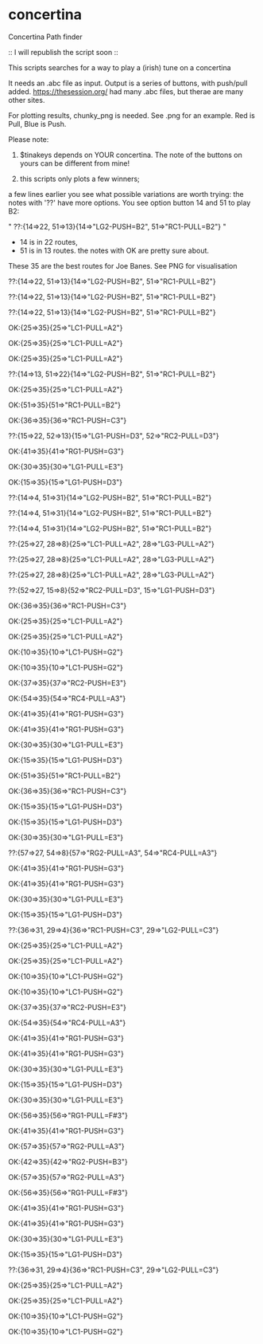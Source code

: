 # concertina
Concertina Path finder


:: I will republish the script soon ::



This scripts searches for a way to play a (irish) tune on a concertina

It needs an .abc file as input. Output is a series of buttons, with push/pull added. 
https://thesession.org/  had many .abc files, but therae are many other sites. 

For plotting results, chunky_png is needed. See .png for an example. Red is Pull, Blue is Push.


Please note:  
 1. $tinakeys  depends on YOUR concertina. The note of the buttons on yours can be different from mine!
 
 2. this scripts only plots a few winners; 
 
 a few lines earlier you see what possible variations are worth trying:
 the notes with '??' have more options. You see option button 14 and 51 to play B2:
 
 " ??:{14=>22, 51=>13}{14=>"LG2-PUSH=B2", 51=>"RC1-PULL=B2"} " 
 
 - 14 is in 22 routes, 
 - 51 is in 13 routes.
 the notes with OK are pretty sure about. 
 
 
These 35 are the best routes for Joe Banes. See PNG for visualisation

??:{14=>22, 51=>13}{14=>"LG2-PUSH=B2", 51=>"RC1-PULL=B2"}

??:{14=>22, 51=>13}{14=>"LG2-PUSH=B2", 51=>"RC1-PULL=B2"}

??:{14=>22, 51=>13}{14=>"LG2-PUSH=B2", 51=>"RC1-PULL=B2"}

OK:{25=>35}{25=>"LC1-PULL=A2"}

OK:{25=>35}{25=>"LC1-PULL=A2"}

OK:{25=>35}{25=>"LC1-PULL=A2"}

??:{14=>13, 51=>22}{14=>"LG2-PUSH=B2", 51=>"RC1-PULL=B2"}

OK:{25=>35}{25=>"LC1-PULL=A2"}

OK:{51=>35}{51=>"RC1-PULL=B2"}

OK:{36=>35}{36=>"RC1-PUSH=C3"}

??:{15=>22, 52=>13}{15=>"LG1-PUSH=D3", 52=>"RC2-PULL=D3"}

OK:{41=>35}{41=>"RG1-PUSH=G3"}

OK:{30=>35}{30=>"LG1-PULL=E3"}

OK:{15=>35}{15=>"LG1-PUSH=D3"}

??:{14=>4, 51=>31}{14=>"LG2-PUSH=B2", 51=>"RC1-PULL=B2"}

??:{14=>4, 51=>31}{14=>"LG2-PUSH=B2", 51=>"RC1-PULL=B2"}

??:{14=>4, 51=>31}{14=>"LG2-PUSH=B2", 51=>"RC1-PULL=B2"}

??:{25=>27, 28=>8}{25=>"LC1-PULL=A2", 28=>"LG3-PULL=A2"}

??:{25=>27, 28=>8}{25=>"LC1-PULL=A2", 28=>"LG3-PULL=A2"}

??:{25=>27, 28=>8}{25=>"LC1-PULL=A2", 28=>"LG3-PULL=A2"}

??:{52=>27, 15=>8}{52=>"RC2-PULL=D3", 15=>"LG1-PUSH=D3"}

OK:{36=>35}{36=>"RC1-PUSH=C3"}

OK:{25=>35}{25=>"LC1-PULL=A2"}

OK:{25=>35}{25=>"LC1-PULL=A2"}

OK:{10=>35}{10=>"LC1-PUSH=G2"}

OK:{10=>35}{10=>"LC1-PUSH=G2"}

OK:{37=>35}{37=>"RC2-PUSH=E3"}

OK:{54=>35}{54=>"RC4-PULL=A3"}

OK:{41=>35}{41=>"RG1-PUSH=G3"}

OK:{41=>35}{41=>"RG1-PUSH=G3"}

OK:{30=>35}{30=>"LG1-PULL=E3"}

OK:{15=>35}{15=>"LG1-PUSH=D3"}

OK:{51=>35}{51=>"RC1-PULL=B2"}

OK:{36=>35}{36=>"RC1-PUSH=C3"}

OK:{15=>35}{15=>"LG1-PUSH=D3"}

OK:{15=>35}{15=>"LG1-PUSH=D3"}

OK:{30=>35}{30=>"LG1-PULL=E3"}

??:{57=>27, 54=>8}{57=>"RG2-PULL=A3", 54=>"RC4-PULL=A3"}

OK:{41=>35}{41=>"RG1-PUSH=G3"}

OK:{41=>35}{41=>"RG1-PUSH=G3"}

OK:{30=>35}{30=>"LG1-PULL=E3"}

OK:{15=>35}{15=>"LG1-PUSH=D3"}

??:{36=>31, 29=>4}{36=>"RC1-PUSH=C3", 29=>"LG2-PULL=C3"}

OK:{25=>35}{25=>"LC1-PULL=A2"}

OK:{25=>35}{25=>"LC1-PULL=A2"}

OK:{10=>35}{10=>"LC1-PUSH=G2"}

OK:{10=>35}{10=>"LC1-PUSH=G2"}

OK:{37=>35}{37=>"RC2-PUSH=E3"}

OK:{54=>35}{54=>"RC4-PULL=A3"}

OK:{41=>35}{41=>"RG1-PUSH=G3"}

OK:{41=>35}{41=>"RG1-PUSH=G3"}

OK:{30=>35}{30=>"LG1-PULL=E3"}

OK:{15=>35}{15=>"LG1-PUSH=D3"}

OK:{30=>35}{30=>"LG1-PULL=E3"}

OK:{56=>35}{56=>"RG1-PULL=F#3"}

OK:{41=>35}{41=>"RG1-PUSH=G3"}

OK:{57=>35}{57=>"RG2-PULL=A3"}

OK:{42=>35}{42=>"RG2-PUSH=B3"}

OK:{57=>35}{57=>"RG2-PULL=A3"}

OK:{56=>35}{56=>"RG1-PULL=F#3"}

OK:{41=>35}{41=>"RG1-PUSH=G3"}

OK:{41=>35}{41=>"RG1-PUSH=G3"}

OK:{30=>35}{30=>"LG1-PULL=E3"}

OK:{15=>35}{15=>"LG1-PUSH=D3"}

??:{36=>31, 29=>4}{36=>"RC1-PUSH=C3", 29=>"LG2-PULL=C3"}

OK:{25=>35}{25=>"LC1-PULL=A2"}

OK:{25=>35}{25=>"LC1-PULL=A2"}

OK:{10=>35}{10=>"LC1-PUSH=G2"}

OK:{10=>35}{10=>"LC1-PUSH=G2"}
